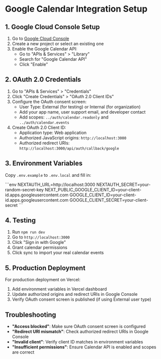# Google Calendar Integration Setup

## 1. Google Cloud Console Setup

1. Go to [Google Cloud Console](https://console.cloud.google.com/)
2. Create a new project or select an existing one
3. Enable the Google Calendar API:
   - Go to "APIs & Services" > "Library"
   - Search for "Google Calendar API"
   - Click "Enable"

## 2. OAuth 2.0 Credentials

1. Go to "APIs & Services" > "Credentials"
2. Click "Create Credentials" > "OAuth 2.0 Client IDs"
3. Configure the OAuth consent screen:
   - User Type: External (for testing) or Internal (for organization)
   - Add your app name, user support email, and developer contact
   - Add scopes: `../auth/calendar.readonly` and `../auth/calendar.events`
4. Create OAuth 2.0 Client ID:
   - Application type: Web application
   - Authorized JavaScript origins: `http://localhost:3000`
   - Authorized redirect URIs: `http://localhost:3000/api/auth/callback/google`

## 3. Environment Variables

Copy `.env.example` to `.env.local` and fill in:

\`\`\`env
NEXTAUTH_URL=http://localhost:3000
NEXTAUTH_SECRET=your-random-secret-key
NEXT_PUBLIC_GOOGLE_CLIENT_ID=your-client-id.apps.googleusercontent.com
GOOGLE_CLIENT_ID=your-client-id.apps.googleusercontent.com
GOOGLE_CLIENT_SECRET=your-client-secret
\`\`\`

## 4. Testing

1. Run `npm run dev`
2. Go to `http://localhost:3000`
3. Click "Sign in with Google"
4. Grant calendar permissions
5. Click sync to import your real calendar events

## 5. Production Deployment

For production deployment on Vercel:

1. Add environment variables in Vercel dashboard
2. Update authorized origins and redirect URIs in Google Console
3. Verify OAuth consent screen is published (if using External user type)

## Troubleshooting

- **"Access blocked"**: Make sure OAuth consent screen is configured
- **"Redirect URI mismatch"**: Check authorized redirect URIs in Google Console
- **"Invalid client"**: Verify client ID matches in environment variables
- **"Insufficient permissions"**: Ensure Calendar API is enabled and scopes are correct
